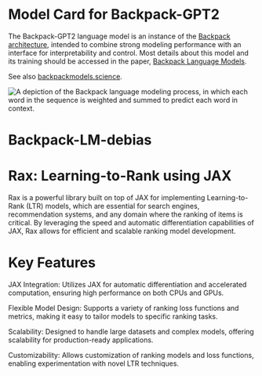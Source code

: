# Model Card for Backpack-GPT2

<!-- Provide a quick summary of what the model is/does. [Optional] -->
The Backpack-GPT2 language model is an instance of the [Backpack architecture](https://arxiv.org/abs/2305.16765), intended to combine strong modeling performance with an interface for interpretability and control.
Most details about this model and its training should be accessed in the paper, [Backpack Language Models](https://arxiv.org/abs/2305.16765).

See also [backpackmodels.science](backpackmodels.science).

![A depiction of the Backpack language modeling process, in which each word in the sequence is weighted and summed to predict each word in context.](http://backpackmodels.science/assets/backpack-process.gif)

# Backpack-LM-debias



# Rax: Learning-to-Rank using JAX 
Rax is a powerful library built on top of JAX for implementing Learning-to-Rank (LTR) models, which are essential for search engines, recommendation systems, and any domain where the ranking of items is critical. By leveraging the speed and automatic differentiation capabilities of JAX, Rax allows for efficient and scalable ranking model development.

# Key Features

JAX Integration: Utilizes JAX for automatic differentiation and accelerated computation, ensuring high performance on both CPUs and GPUs.

Flexible Model Design: Supports a variety of ranking loss functions and metrics, making it easy to tailor models to specific ranking tasks.

Scalability: Designed to handle large datasets and complex models, offering scalability for production-ready applications.

Customizability: Allows customization of ranking models and loss functions, enabling experimentation with novel LTR techniques.
